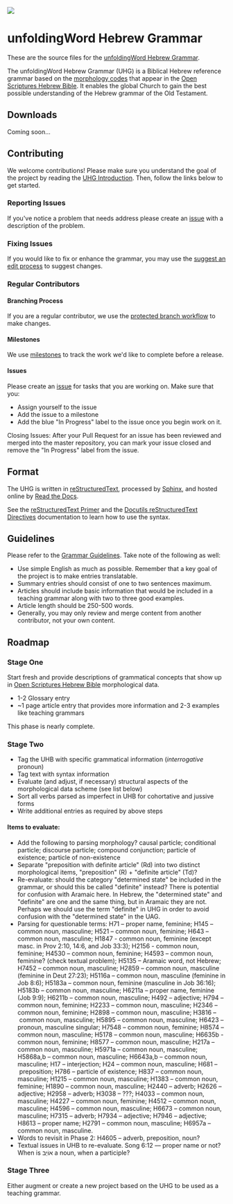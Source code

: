 <a href="https://uhg.readthedocs.io/"><img src="https://readthedocs.org/projects/uhg/badge/?version=latest"></a>

# unfoldingWord Hebrew Grammar

These are the source files for the [unfoldingWord Hebrew Grammar](https://uhg.readthedocs.io/).

The unfoldingWord Hebrew Grammar (UHG) is a Biblical Hebrew reference grammar based on the [morphology codes](http://openscriptures.github.io/morphhb/parsing/HebrewMorphologyCodes.html) that appear in the [Open Scriptures Hebrew Bible](https://github.com/openscriptures/morphhb). It enables the global Church to gain the best possible understanding of the Hebrew grammar of the Old Testament.

## Downloads

Coming soon...

## Contributing

We welcome contributions! Please make sure you understand the goal of the project by reading the [UHG Introduction](https://uhg.readthedocs.io/en/latest/front.html). Then, follow the links below to get started.

### Reporting Issues

If you've notice a problem that needs address please create an [issue](https://git.door43.org/Door43/en_uhg/issues) with a description of the problem.

### Fixing Issues

If you would like to fix or enhance the grammar, you may use the [suggest an edit process](http://help.door43.org/en/knowledgebase/15-door43-content-service/docs/39-suggest-an-edit-on-dcs) to suggest changes.

### Regular Contributors

#### Branching Process

If you are a regular contributor, we use the [protected branch workflow](http://help.door43.org/en/knowledgebase/15-door43-content-service/docs/46-protected-branch-workflow) to make changes.

#### Milestones

We use [milestones](https://git.door43.org/Door43/en_uhg/milestones) to track the work we'd like to complete before a release.

#### Issues

Please create an [issue](https://git.door43.org/Door43/en_uhg/issues) for tasks that you are working on. Make sure that you:

* Assign yourself to the issue
* Add the issue to a milestone
* Add the blue "In Progress" label to the issue once you begin work on it.

Closing Issues: After your Pull Request for an issue has been reviewed and merged into the master repository, you can mark your issue closed and remove the "In Progress" label from the issue.

## Format

The UHG is written in [reStructuredText](http://www.sphinx-doc.org/en/master/rest.html), processed by [Sphinx](http://www.sphinx-doc.org/en/master/index.html), and hosted online by [Read the Docs](https://readthedocs.org/).

See the [reStructuredText Primer](http://www.sphinx-doc.org/en/master/rest.html) and the [Docutils reStructuredText Directives](http://docutils.sourceforge.net/docs/ref/rst/directives.html) documentation to learn how to use the syntax.

## Guidelines

Please refer to the [Grammar Guidelines](http://ug-info.readthedocs.io/en/latest/). Take note of the following as well:

* Use simple English as much as possible. Remember that a key goal of the project is to make entries translatable.
* Summary entries should consist of one to two sentences maximum.
* Articles should include basic information that would be included in a teaching grammar along with two to three good examples.
* Article length should be 250-500 words.
* Generally, you may only review and merge content from another contributor, not your own content.

## Roadmap

### Stage One

Start fresh and provide descriptions of grammatical concepts that show up in [Open Scriptures Hebrew Bible](https://github.com/openscriptures/morphhb) morphological data.

* 1-2 Glossary entry
* ~1 page article entry that provides more information and 2-3 examples like teaching grammars

This phase is nearly complete.

### Stage Two

* Tag the UHB with specific grammatical information (*interrogative* pronoun)
* Tag text with syntax information
* Evaluate (and adjust, if necessary) structural aspects of the morphological data scheme (see list below)
* Sort all verbs parsed as imperfect in UHB for cohortative and jussive forms
* Write additional entries as required by above steps

#### Items to evaluate:

* Add the following to parsing morphology?  causal particle; conditional particle; discourse particle; compound conjunction; particle of existence; particle of non-existence
* Separate "preposition with definite article" (Rd) into two distinct morphological items, "preposition" (R) + "definite article" (Td)?
* Re-evaluate: should the category "determined state" be included in the grammar, or should this be called "definite" instead? There is potential for confusion with Aramaic here.  In Hebrew, the "determined state" and "definite" are one and the same thing, but in Aramaic they are not.  Perhaps we should use the term "definite" in UHG in order to avoid confusion with the "determined state" in the UAG. 
* Parsing for questionable terms: H71 – proper name, feminine; H145 – common noun, masculine; H521 – common noun, feminine; H643 – common noun, masculine; H1847 - common noun, feminine (except masc. in Prov 2:10, 14:6, and Job 33:3); H2156 - common noun, feminine; H4530 – common noun, feminine; H4593 – common noun, feminine? (check textual problem); H5135 – Aramaic word, not Hebrew; H7452 – common noun, masculine; H2859 – common noun, masculine (feminine in Deut 27:23); H5116a – common noun, masculine (feminine in Job 8:6); H5183a – common noun, feminine (masculine in Job 36:16); H5183b – common noun, masculine; H6211a – proper name, feminine (Job 9:9); H6211b – common noun, masculine; H492 – adjective; H794 – common noun, feminine; H2233 – common noun, masculine; H2346 – common noun, feminine; H2898 – common noun, masculine; H3816 – common noun, masculine; H5895 – common noun, masculine; H6423 – pronoun, masculine singular; H7548 – common noun, feminine; H8574 – common noun, masculine; H5178 – common noun, masculine; H6635b - common noun, feminine; H8577 – common noun, masculine; H217a – common noun, masculine; H5971a – common noun, masculine; H5868a,b – common noun, masculine; H6643a,b – common noun, masculine; H17 – interjection; H24 – common noun, masculine; H681 – preposition; H786 – particle of existence; H837 – common noun, masculine; H1215 – common noun, masculine; H1383 – common noun, feminine; H1890 – common noun, masculine; H2440 – adverb; H2626 – adjective; H2958 – adverb; H3038 – ???; H4033 – common noun, masculine; H4227 – common noun, feminine; H4512 – common noun, masculine; H4596 – common noun, masculine; H6673 – common noun, masculine; H7315 – adverb; H7934 – adjective; H7946 – adjective; H8613 – proper name; H2791 – common noun, masculine; H6957a – common noun, masculine.
* Words to revisit in Phase 2:  H4605 – adverb, preposition, noun?  
* Textual issues in UHB to re-evaluate.  Song 6:12 –– proper name or not?  When is אוֹיֵב a noun, when a participle?  

### Stage Three

Either augment or create a new project based on the UHG to be used as a teaching grammar.
